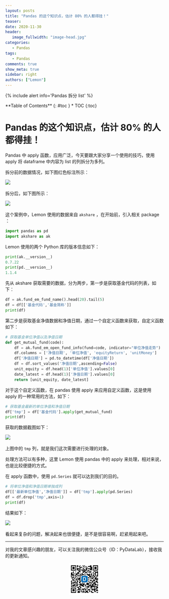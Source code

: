 ```yaml
---
layout: posts
title: "Pandas 的这个知识点，估计 80% 的人都得挂！"
teaser:
date: 2020-11-30
header:
   image_fullwidth: "image-head.jpg"
categories:
   - Pandas
tags:    
   - Pandas 
comments: true
show_meta: true
sidebar: right
authors: ["Lemon"]
---
```


{% include alert info='Pandas 拆分 list' %}

<div class="panel radius" markdown="1">
**Table of Contents**
{: #toc }
*  TOC
{:toc}
</div>

# Pandas 的这个知识点，估计 80% 的人都得挂！

Pandas 中 apply 函数，应用广泛，今天要跟大家分享一个使用的技巧，使用 apply 将 dataframe 中内容为 list 的列拆分为多列。

拆分前的数据情况，如下图红色标注所示：

![](https://tva1.sinaimg.cn/large/0081Kckwgy1gl2kvncngmj30va07eta5.jpg)

拆分后，如下图所示：

![](https://tva1.sinaimg.cn/large/0081Kckwgy1gl2kvn5x1zj30pc08i0u5.jpg)

这个案例中，Lemon 使用的数据来自 `akshare` ，在开始前，引入相关 package ：

```python
import pandas as pd
import akshare as ak
```

Lemon 使用的两个 Python 库的版本信息如下：

```python
print(ak.__version__)
0.7.22
print(pd.__version__)
1.1.4
```

先从 akshare 获取需要的数据，分为两步，第一步是获取基金代码的列表，如下：

```python
df = ak.fund_em_fund_name().head(20).tail(5)
df = df[['基金代码','基金简称']]
print(df)
```

第二步是获取基金净值数据和净值日期，通过一个自定义函数来获取，自定义函数如下：

```python
# 获取基金单位净值以及净值日期
def get_mutual_fund(code):
    df = ak.fund_em_open_fund_info(fund=code, indicator="单位净值走势")
    df.columns = ['净值日期', '单位净值', 'equityReturn', 'unitMoney']
    df['净值日期'] = pd.to_datetime(df['净值日期'])
    df = df.sort_values('净值日期',ascending=False)
    unit_equity = df.head(1)['单位净值'].values[0]
    date_latest = df.head(1)['净值日期'].values[0]
    return [unit_equity, date_latest]
```

对于这个自定义函数，在 pandas 使用 apply 来应用自定义函数，这是使用 apply 的一种常用的方法，如下：

```python
# 获取基金最新的单位净值和净值日期
df['tmp'] = df['基金代码'].apply(get_mutual_fund)
print(df)
```

获取的数据截图如下：

![](https://tva1.sinaimg.cn/large/0081Kckwgy1gl2kvncngmj30va07eta5.jpg)

上图中的 `tmp` 列，就是我们这次需要进行处理的对象。

处理方法可以有多种，这里 Lemon 使用 pandas 中的 apply 来处理，相对来说，也是比较便捷的方式。

在 apply 函数中，使用 `pd.Series` 就可以达到我们的目的。

```python
# 将单位净值和净值日期单独成列
df[['最新单位净值','净值日期']] = df['tmp'].apply(pd.Series)
df = df.drop('tmp',axis=1)
print(df)
```

结果如下：

![](https://tva1.sinaimg.cn/large/0081Kckwgy1gl2kvn5x1zj30pc08i0u5.jpg)

看起来复杂的问题，解决起来也很便捷，是不是很容易啊，赶紧用起来吧。

---

对我的文章感兴趣的朋友，可以关注我的微信公众号（ID：PyDataLab），接收我的更新通知。

<div align="center">
    <img src="/images/qrcode.jpg" width="20%">
</div>
